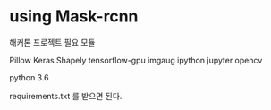 # using Mask-rcnn
 해커톤 프로젝트
필요 모듈

Pillow
Keras
Shapely
tensorflow-gpu
imgaug
ipython
jupyter
opencv

python 3.6

requirements.txt 를 받으면 된다.
